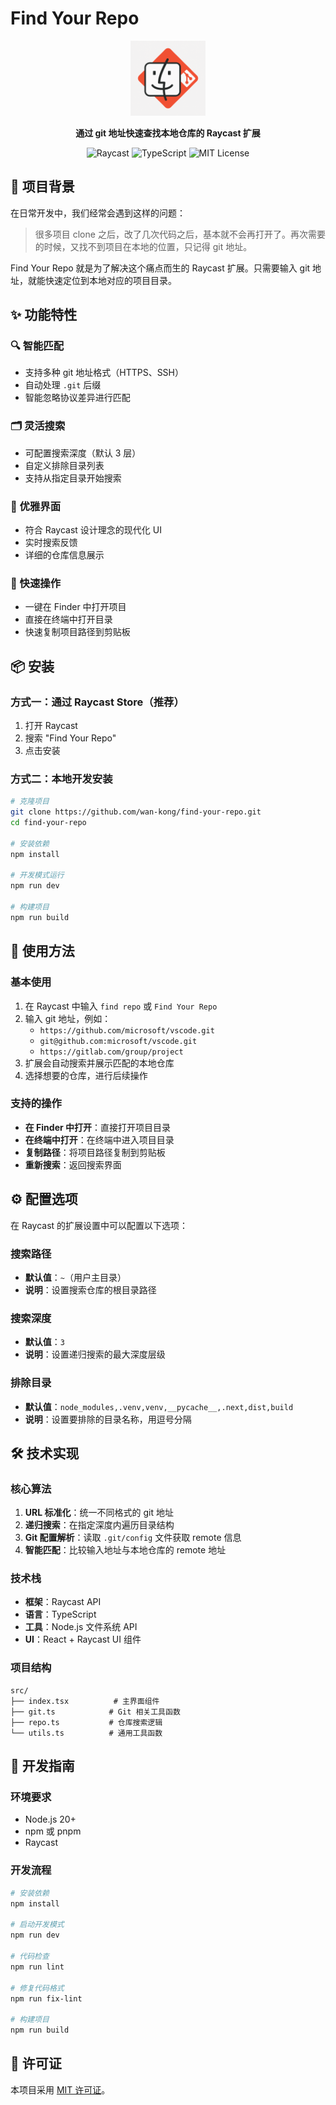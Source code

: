 # Find Your Repo

<div align="center">
  <img src="assets/logo.png" width="120" alt="Find Your Repo Logo" />
  
  **通过 git 地址快速查找本地仓库的 Raycast 扩展**
  
  ![Raycast](https://img.shields.io/badge/Raycast-FF6363?style=flat&logo=raycast&logoColor=white)
  ![TypeScript](https://img.shields.io/badge/TypeScript-007ACC?style=flat&logo=typescript&logoColor=white)
  ![MIT License](https://img.shields.io/badge/License-MIT-green.svg)
</div>

## 🎯 项目背景

在日常开发中，我们经常会遇到这样的问题：

> 很多项目 clone 之后，改了几次代码之后，基本就不会再打开了。再次需要的时候，又找不到项目在本地的位置，只记得 git 地址。

Find Your Repo 就是为了解决这个痛点而生的 Raycast 扩展。只需要输入 git 地址，就能快速定位到本地对应的项目目录。

## ✨ 功能特性

### 🔍 智能匹配
- 支持多种 git 地址格式（HTTPS、SSH）
- 自动处理 `.git` 后缀
- 智能忽略协议差异进行匹配

### 🗂️ 灵活搜索
- 可配置搜索深度（默认 3 层）
- 自定义排除目录列表
- 支持从指定目录开始搜索

### 🎨 优雅界面
- 符合 Raycast 设计理念的现代化 UI
- 实时搜索反馈
- 详细的仓库信息展示

### 🚀 快速操作
- 一键在 Finder 中打开项目
- 直接在终端中打开目录
- 快速复制项目路径到剪贴板

## 📦 安装

### 方式一：通过 Raycast Store（推荐）
1. 打开 Raycast
2. 搜索 "Find Your Repo"
3. 点击安装

### 方式二：本地开发安装
```bash
# 克隆项目
git clone https://github.com/wan-kong/find-your-repo.git
cd find-your-repo

# 安装依赖
npm install

# 开发模式运行
npm run dev

# 构建项目
npm run build
```

## 🚀 使用方法

### 基本使用
1. 在 Raycast 中输入 `find repo` 或 `Find Your Repo`
2. 输入 git 地址，例如：
   - `https://github.com/microsoft/vscode.git`
   - `git@github.com:microsoft/vscode.git`
   - `https://gitlab.com/group/project`
3. 扩展会自动搜索并展示匹配的本地仓库
4. 选择想要的仓库，进行后续操作

### 支持的操作
- **在 Finder 中打开**：直接打开项目目录
- **在终端中打开**：在终端中进入项目目录
- **复制路径**：将项目路径复制到剪贴板
- **重新搜索**：返回搜索界面

## ⚙️ 配置选项

在 Raycast 的扩展设置中可以配置以下选项：

### 搜索路径
- **默认值**：`~`（用户主目录）
- **说明**：设置搜索仓库的根目录路径

### 搜索深度
- **默认值**：`3`
- **说明**：设置递归搜索的最大深度层级

### 排除目录
- **默认值**：`node_modules,.venv,venv,__pycache__,.next,dist,build`
- **说明**：设置要排除的目录名称，用逗号分隔

## 🛠️ 技术实现

### 核心算法
1. **URL 标准化**：统一不同格式的 git 地址
2. **递归搜索**：在指定深度内遍历目录结构
3. **Git 配置解析**：读取 `.git/config` 文件获取 remote 信息
4. **智能匹配**：比较输入地址与本地仓库的 remote 地址

### 技术栈
- **框架**：Raycast API
- **语言**：TypeScript
- **工具**：Node.js 文件系统 API
- **UI**：React + Raycast UI 组件

### 项目结构
```
src/
├── index.tsx          # 主界面组件
├── git.ts            # Git 相关工具函数
├── repo.ts           # 仓库搜索逻辑
└── utils.ts          # 通用工具函数
```

## 🔧 开发指南

### 环境要求
- Node.js 20+
- npm 或 pnpm
- Raycast

### 开发流程
```bash
# 安装依赖
npm install

# 启动开发模式
npm run dev

# 代码检查
npm run lint

# 修复代码格式
npm run fix-lint

# 构建项目
npm run build
```


## 📄 许可证

本项目采用 [MIT 许可证](LICENSE)。
